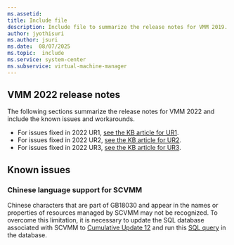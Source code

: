 ```yaml
---
ms.assetid: 
title: Include file
description: Include file to summarize the release notes for VMM 2019.
author: jyothisuri
ms.author: jsuri
ms.date:  08/07/2025
ms.topic:  include
ms.service: system-center
ms.subservice: virtual-machine-manager
---
```


## VMM 2022 release notes

The following sections summarize the release notes for VMM 2022 and include the known issues and workarounds.

- For issues fixed in 2022 UR1, [see the KB article for UR1](https://support.microsoft.com/kb/5019202).
- For issues fixed in 2022 UR2, [see the KB article for UR2](https://support.microsoft.com/kb/5032369).
- For issues fixed in 2022 UR3, [see the KB article for UR3](https://support.microsoft.com/kb/5055459).

## Known issues

### Chinese language support for SCVMM

Chinese characters that are part of GB18030 and appear in the names or properties of resources managed by SCVMM may not be recognized. To overcome this limitation, it is necessary to update the SQL database associated with SCVMM to [Cumulative Update 12](/troubleshoot/sql/releases/sqlserver-2022/cumulativeupdate12) and run this [SQL query](https://download.microsoft.com/download/aceff22d-08dc-44be-be76-24ff634fc405/GBIssueFixSQLQuery_new.sql) in the database.
